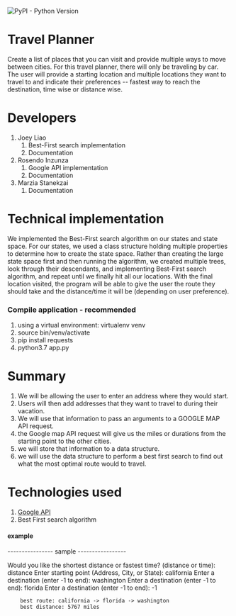 ![PyPI - Python Version](https://img.shields.io/badge/python-3.7-blue)


# Travel Planner
Create a list of places that you can visit and provide multiple ways to move between cities. For this travel planner, there will only be traveling by car. The user will provide a starting location and multiple locations they want to travel to and indicate their preferences -- fastest way to reach the destination, time wise or distance wise.

# Developers
1. Joey Liao
   1. Best-First search implementation
   1. Documentation
1. Rosendo Inzunza
   1. Google API implementation
   2. Documentation
1. Marzia Stanekzai
   1. Documentation

# Technical implementation
We implemented the Best-First search algorithm on our states and state space. For our states, we used a class structure holding multiple properties to determine how to create the state space. Rather than creating the large state space first and then running the algorithm, we created multiple trees, look through their descendants, and implementing Best-First search algorithm, and repeat until we finally hit all our locations. With the final location visited, the program will be able to give the user the route they should take and the distance/time it will be (depending on user preference).

### Compile application - recommended
1. using a virtual environment: virtualenv venv
2. source bin/venv/activate
3. pip install requests
4. python3.7 app.py

# Summary
1. We will be allowing the user to enter an address where they would start.
2. Users will then add addresses that they want to travel to during their vacation.
3. We will use that information to pass an arguments to a GOOGLE MAP API request.
  1. the Google map API request will give us the miles or durations from the starting point to the other cities.
  2. we will store that information to a data structure.
4. we will use the data structure to perform a best first search to find out what the most optimal route would to travel.


# Technologies used
1. [Google API](https://developers.google.com/maps/documentation/directions/start)
2. Best First search algorithm


#### example

---------------- sample -----------------

Would you like the shortest distance or fastest time? (distance or time): distance
Enter starting point (Address, City, or State): california
Enter a destination (enter -1 to end): washington
Enter a destination (enter -1 to end): florida
Enter a destination (enter -1 to end): -1

		best route: california -> florida -> washington
		best distance: 5767 miles

